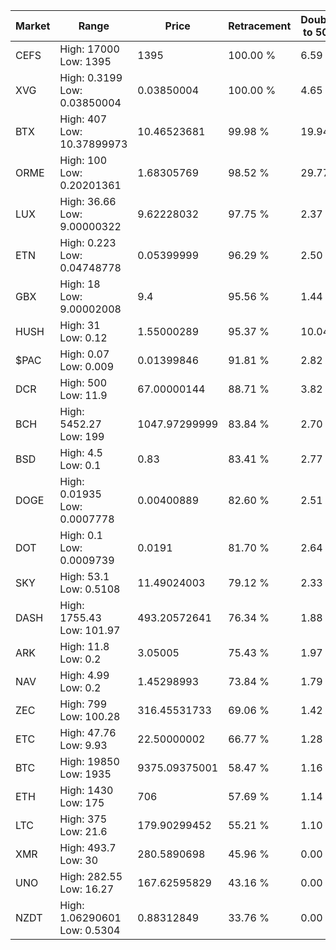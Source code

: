 | Market | Range | Price| Retracement | Doubles to 50% |
| --- | --- | --- | --- | --- |
| CEFS | High: 17000<br />Low: 1395 | 1395 | 100.00 % | 6.59 |
| XVG | High: 0.3199<br />Low: 0.03850004 | 0.03850004 | 100.00 % | 4.65 |
| BTX | High: 407<br />Low: 10.37899973 | 10.46523681 | 99.98 % | 19.94 |
| ORME | High: 100<br />Low: 0.20201361 | 1.68305769 | 98.52 % | 29.77 |
| LUX | High: 36.66<br />Low: 9.00000322 | 9.62228032 | 97.75 % | 2.37 |
| ETN | High: 0.223<br />Low: 0.04748778 | 0.05399999 | 96.29 % | 2.50 |
| GBX | High: 18<br />Low: 9.00002008 | 9.4 | 95.56 % | 1.44 |
| HUSH | High: 31<br />Low: 0.12 | 1.55000289 | 95.37 % | 10.04 |
| $PAC | High: 0.07<br />Low: 0.009 | 0.01399846 | 91.81 % | 2.82 |
| DCR | High: 500<br />Low: 11.9 | 67.00000144 | 88.71 % | 3.82 |
| BCH | High: 5452.27<br />Low: 199 | 1047.97299999 | 83.84 % | 2.70 |
| BSD | High: 4.5<br />Low: 0.1 | 0.83 | 83.41 % | 2.77 |
| DOGE | High: 0.01935<br />Low: 0.0007778 | 0.00400889 | 82.60 % | 2.51 |
| DOT | High: 0.1<br />Low: 0.0009739 | 0.0191 | 81.70 % | 2.64 |
| SKY | High: 53.1<br />Low: 0.5108 | 11.49024003 | 79.12 % | 2.33 |
| DASH | High: 1755.43<br />Low: 101.97 | 493.20572641 | 76.34 % | 1.88 |
| ARK | High: 11.8<br />Low: 0.2 | 3.05005 | 75.43 % | 1.97 |
| NAV | High: 4.99<br />Low: 0.2 | 1.45298993 | 73.84 % | 1.79 |
| ZEC | High: 799<br />Low: 100.28 | 316.45531733 | 69.06 % | 1.42 |
| ETC | High: 47.76<br />Low: 9.93 | 22.50000002 | 66.77 % | 1.28 |
| BTC | High: 19850<br />Low: 1935 | 9375.09375001 | 58.47 % | 1.16 |
| ETH | High: 1430<br />Low: 175 | 706 | 57.69 % | 1.14 |
| LTC | High: 375<br />Low: 21.6 | 179.90299452 | 55.21 % | 1.10 |
| XMR | High: 493.7<br />Low: 30 | 280.5890698 | 45.96 % | 0.00 |
| UNO | High: 282.55<br />Low: 16.27 | 167.62595829 | 43.16 % | 0.00 |
| NZDT | High: 1.06290601<br />Low: 0.5304 | 0.88312849 | 33.76 % | 0.00 |
